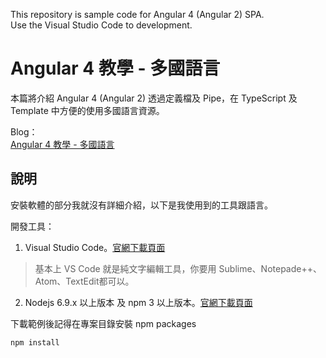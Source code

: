 This repository is sample code for Angular 4 (Angular 2) SPA.  
Use the Visual Studio Code to development.  

# Angular 4 教學 - 多國語言

本篇將介紹 Angular 4 (Angular 2) 透過定義檔及 Pipe，在 TypeScript 及 Template 中方便的使用多國語言資源。  

Blog：  
[Angular 4 教學 - 多國語言](https://blog.johnwu.cc/article/angular-4-localization.html)  

## 說明

安裝軟體的部分我就沒有詳細介紹，以下是我使用到的工具跟語言。  

開發工具：
1. Visual Studio Code。[官網下載頁面](https://code.visualstudio.com/Download)  
> 基本上 VS Code 就是純文字編輯工具，你要用 Sublime、Notepade++、Atom、TextEdit都可以。  
2. Nodejs 6.9.x 以上版本 及 npm 3 以上版本。[官網下載頁面](https://nodejs.org/en/download/)  

下載範例後記得在專案目錄安裝 npm packages

``` batch
npm install
```
